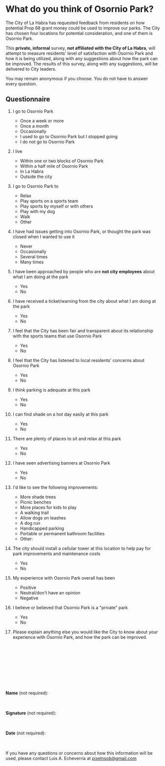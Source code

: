 
# What do you think of Osornio Park?

The City of La Habra has requested feedback from residents on how potential Prop 68 grant money could be used to improve our parks. The City has chosen four locations for potential consideration, and one of them is Osornio Park.

This **private, informal** survey, **not affiliated with the City of La Habra**, will attempt to measure residents' level of satisfaction with Osornio Park and how it is being utilized, along with any suggestions about how the park can be improved. The results of this survey, along with any suggestions, will be delivered to City leaders.

You may remain anonymous if you choose. You do not have to answer every question.

## Questionnaire

1. I go to Osornio Park
   - Once a week or more
   - Once a month
   - Occasionally
   - I used to go to Osornio Park but I stopped going
   - I do not go to Osornio Park

2. I live
   - Within one or two blocks of Osornio Park
   - Within a half mile of Osornio Park
   - In La Habra
   - Outside the city
   
3. I go to Osornio Park to
   - Relax
   - Play sports on a sports team
   - Play sports by myself or with others
   - Play with my dog
   - Walk
   - Other 

4. I have had issues getting into Osornio Park, or thought the park was closed when I wanted to use it
   - Never
   - Occasionally
   - Several times
   - Many times

5. I have been approached by people who are **not city employees** about what I am doing at the park
   - Yes
   - No

7. I have received a ticket/warning from the city about what I am doing at the park
   - Yes
   - No

8. I feel that the City has been fair and transparent about its relationship with the sports teams that use Osornio Park
   - Yes
   - No

9. I feel that the City has listened to local residents' concerns about Osornio Park
   - Yes
   - No

10. I think parking is adequate at this park
    - Yes
    - No

11. I can find shade on a hot day easily at this park
    - Yes
    - No

12. There are plenty of places to sit and relax at this park
    - Yes
    - No

13. I have seen advertising banners at Osornio Park
    - Yes
    - No

14. I'd like to see the following improvements:
    - More shade trees
    - Picnic benches
    - More places for kids to play
    - A walking trail
    - Allow dogs on leashes
    - A dog run
    - Handicapped parking
    - Portable or permanent bathroom facilities
    - Other:

15. The city should install a cellular tower at this location to help pay for park improvements and maintenance costs
    - Yes
    - No

16. My experience with Osornio Park overall has been
    - Positive
    - Neutral/don't have an opinion
    - Negative

17. I believe or believed that Osornio Park is a "private" park
    - Yes
    - No
    
18. Please explain anything else you would like the City to know about your experience with Osornio Park, and how the park can be improved.
<br/>
<br/>
<br/>
<br/>
<br/>
<br/>
<br/>
<br/>

**Name** (not required):
<br/>
<br/>
<br/>

**Signature** (not required):
<br/>
<br/>
<br/>

**Date** (not required):
<br/>
<br/>
<br/>

If you have any questions or concerns about how this information will be used, please contact Luis A. Echeverria at pixelnsob@gmail.com
